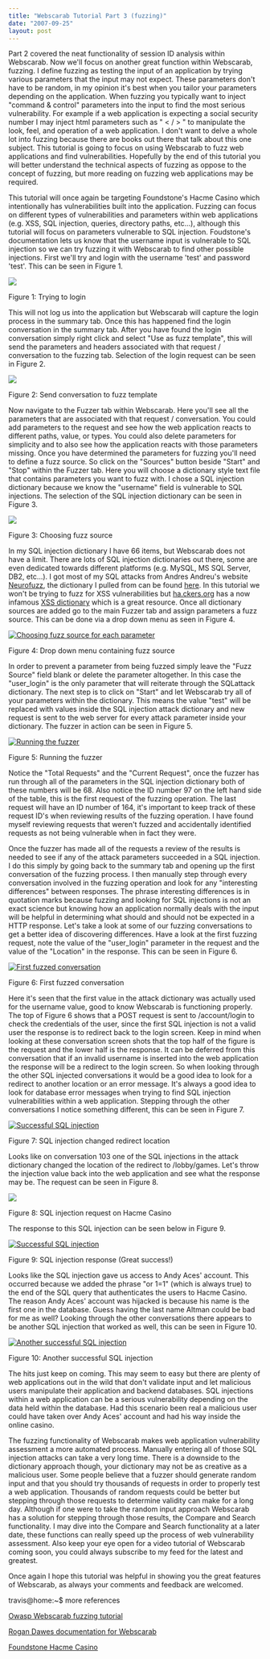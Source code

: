 ```yaml
---
title: "Webscarab Tutorial Part 3 (fuzzing)"
date: "2007-09-25"
layout: post
---
```


Part 2 covered the neat functionality of session ID analysis within Webscarab. Now we'll focus on another great function within Webscarab, fuzzing. I define fuzzing as testing the input of an application by trying various parameters that the input may not expect. These parameters don't have to be random, in my opinion it's best when you tailor your parameters depending on the application. When fuzzing you typically want to inject "command & control" parameters into the input to find the most serious vulnerability. For example if a web application is expecting a social security number I may inject html parameters such as " < / > " to manipulate the look, feel, and operation of a web application. I don't want to delve a whole lot into fuzzing because there are books out there that talk about this one subject. This tutorial is going to focus on using Webscarab to fuzz web applications and find vulnerabilities. Hopefully by the end of this tutorial you will better understand the technical aspects of fuzzing as oppose to the concept of fuzzing, but more reading on fuzzing web applications may be required.


This tutorial will once again be targeting Foundstone's Hacme Casino which intentionally has vulnerabilities built into the application. Fuzzing can focus on different types of vulnerabilities and parameters within web applications (e.g. XSS, SQL injection, queries, directory paths, etc...), although this tutorial will focus on parameters vulnerable to SQL injection. Foudstone's documentation lets us know that the username input is vulnerable to SQL injection so we can try fuzzing it with Webscarab to find other possible injections. First we'll try and login with the username 'test' and password 'test'. This can be seen in Figure 1.

![](/assets/loginhacmecasinowithusernametest.png)

Figure 1: Trying to login

This will not log us into the application but Webscarab will capture the login process in the summary tab. Once this has happened find the login conversation in the summary tab. After you have found the login conversation simply right click and select "Use as fuzz template", this will send the parameters and headers associated with that request / conversation to the fuzzing tab. Selection of the login request can be seen in Figure 2.

![](/assets/rightclickuseasfuzztemplateforhacmecasinologin.png)

Figure 2: Send conversation to fuzz template

Now navigate to the Fuzzer tab within Webscarab. Here you'll see all the parameters that are associated with that request / conversation. You could add parameters to the request and see how the web application reacts to different paths, value, or types. You could also delete parameters for simplicity and to also see how the application reacts with those parameters missing. Once you have determined the parameters for fuzzing you'll need to define a fuzz source. So click on the "Sources" button beside "Start" and "Stop" within the Fuzzer tab. Here you will choose a dictionary style text file that contains parameters you want to fuzz with. I chose a SQL injection dictionary because we know the "username" field is vulnerable to SQL injections. The selection of the SQL injection dictionary can be seen in Figure 3.

![](/assets/pickingsqlinjectionfuzzsources.png)

Figure 3: Choosing fuzz source

In my SQL injection dictionary I have 66 items, but Webscarab does not have a limit. There are lots of SQL injection dictionaries out there, some are even dedicated towards different platforms (e.g. MySQL, MS SQL Server, DB2, etc...). I got most of my SQL attacks from Andres Andreu's website [Neurofuzz](http://www.neurofuzz.com/), the dictionary I pulled from can be found [here](http://www.neurofuzz.com/modules/software/wsfuzzer/All_attack.txt). In this tutorial we won't be trying to fuzz for XSS vulnerabilities but [ha.ckers.org](http://ha.ckers.org/) has a now infamous [XSS dictionary](http://ha.ckers.org/xss.html) which is a great resource. Once all dictionary sources are added go to the main Fuzzer tab and assign parameters a fuzz source. This can be done via a drop down menu as seen in Figure 4.

[![Choosing fuzz source for each parameter](images/choosesqlinjectionfuzzsourcefromdropdownlist.png)](http://travisaltman.com/wp-content/choosesqlinjectionfuzzsourcefromdropdownlist.png "Choosing fuzz source for each parameter")

Figure 4: Drop down menu containing fuzz source

In order to prevent a parameter from being fuzzed simply leave the "Fuzz Source" field blank or delete the parameter altogether. In this case the "user\_login" is the only parameter that will reiterate through the SQLattack dictionary. The next step is to click on "Start" and let Webscarab try all of your parameters within the dictionary. This means the value "test" will be replaced with values inside the SQL injection attack dictionary and new request is sent to the web server for every attack parameter inside your dictionary. The fuzzer in action can be seen in Figure 5.

[![Running the fuzzer](images/runningfuzzerandwatchingrequests.png)](http://travisaltman.com/wp-content/runningfuzzerandwatchingrequests.png "Running the fuzzer")

Figure 5: Running the fuzzer

Notice the "Total Requests" and the "Current Request", once the fuzzer has run through all of the parameters in the SQL injection dictionary both of these numbers will be 68. Also notice the ID number 97 on the left hand side of the table, this is the first request of the fuzzing operation. The last request will have an ID number of 164, it's important to keep track of these request ID's when reviewing results of the fuzzing operation. I have found myself reviewing requests that weren't fuzzed and accidentally identified requests as not being vulnerable when in fact they were.

Once the fuzzer has made all of the requests a review of the results is needed to see if any of the attack parameters succeeded in a SQL injection. I do this simply by going back to the summary tab and opening up the first conversation of the fuzzing process. I then manually step through every conversation involved in the fuzzing operation and look for any "interesting differences" between responses. The phrase interesting differences is in quotation marks because fuzzing and looking for SQL injections is not an exact science but knowing how an application normally deals with the input will be helpful in determining what should and should not be expected in a HTTP response. Let's take a look at some of our fuzzing conversations to get a better idea of discovering differences. Have a look at the first fuzzing request, note the value of the "user\_login" parameter in the request and the value of the "Location" in the response. This can be seen in Figure 6.

[![First fuzzed conversation](images/nosqlinjectionfuzzparameterconversation97markedup.png)](http://travisaltman.com/wp-content/nosqlinjectionfuzzparameterconversation97markedup.png "First fuzzed conversation")

Figure 6: First fuzzed conversation

Here it's seen that the first value in the attack dictionary was actually used for the username value, good to know Webscarab is functioning properly. The top of Figure 6 shows that a POST request is sent to /account/login to check the credentials of the user, since the first SQL injection is not a valid user the response is to redirect back to the login screen. Keep in mind when looking at these conversation screen shots that the top half of the figure is the request and the lower half is the response. It can be deferred from this conversation that if an invalid username is inserted into the web application the response will be a redirect to the login screen. So when looking through the other SQL injected conversations it would be a good idea to look for a redirect to another location or an error message. It's always a good idea to look for database error messages when trying to find SQL injection vulnerabilities within a web application. Stepping through the other conversations I notice something different, this can be seen in Figure 7.

[![Successful SQL injection](images/sqlinjectionfuzzparameterconversation103withredtext.png)](http://travisaltman.com/wp-content/sqlinjectionfuzzparameterconversation103withredtext.png "Successful SQL injection")

Figure 7: SQL injection changed redirect location

Looks like on conversation 103 one of the SQL injections in the attack dictionary changed the location of the redirect to /lobby/games. Let's throw the injection value back into the web application and see what the response may be. The request can be seen in Figure 8.

![](/assets/aftersqlinjectionviawebinterface.png)

Figure 8: SQL injection request on Hacme Casino

The response to this SQL injection can be seen below in Figure 9.

[![Successful SQL injection](images/aftersqlinjectionviawebinterface.png)](http://travisaltman.com/wp-content/aftersqlinjectionviawebinterface.png "Successful SQL injection")

Figure 9: SQL injection response (Great success!)

Looks like the SQL injection gave us access to Andy Aces' account. This occurred because we added the phrase "or 1=1" (which is always true) to the end of the SQL query that authenticates the users to Hacme Casino. The reason Andy Aces' account was hijacked is because his name is the first one in the database. Guess having the last name Altman could be bad for me as well? Looking through the other conversations there appears to be another SQL injection that worked as well, this can be seen in Figure 10.

[![Another successful SQL injection](images/sqlinjectionfuzzparameterconversation117withredtext.png)](http://travisaltman.com/wp-content/sqlinjectionfuzzparameterconversation117withredtext.png "Another successful SQL injection")

Figure 10: Another successful SQL injection

The hits just keep on coming. This may seem to easy but there are plenty of web applications out in the wild that don't validate input and let malicious users manipulate their application and backend databases. SQL injections within a web application can be a serious vulnerability depending on the data held within the database. Had this scenario been real a malicious user could have taken over Andy Aces' account and had his way inside the online casino.

The fuzzing functionality of Webscarab makes web application vulnerability assessment a more automated process. Manually entering all of those SQL injection attacks can take a very long time. There is a downside to the dictionary approach though, your dictionary may not be as creative as a malicious user. Some people believe that a fuzzer should generate random input and that you should try thousands of requests in order to properly test a web application. Thousands of random requests could be better but stepping through those requests to determine validity can make for a long day. Although if one were to take the random input approach Webscarab has a solution for stepping through those results, the Compare and Search functionality. I may dive into the Compare and Search functionality at a later date, these functions can really speed up the process of web vulnerability assessment. Also keep your eye open for a video tutorial of Webscarab coming soon, you could always subscribe to my feed for the latest and greatest.

Once again I hope this tutorial was helpful in showing you the great features of Webscarab, as always your comments and feedback are welcomed.

travis@home:~$ more references

[Owasp Webscarab fuzzing tutorial](http://www.owasp.org/index.php/Fuzzing_with_WebScarab)

[Rogan Dawes documentation for Webscarab](http://dawes.za.net/rogan/webscarab/docs/)

[Foundstone Hacme Casino](http://www.foundstone.com/us/resources/proddesc/hacmecasino.htm)
